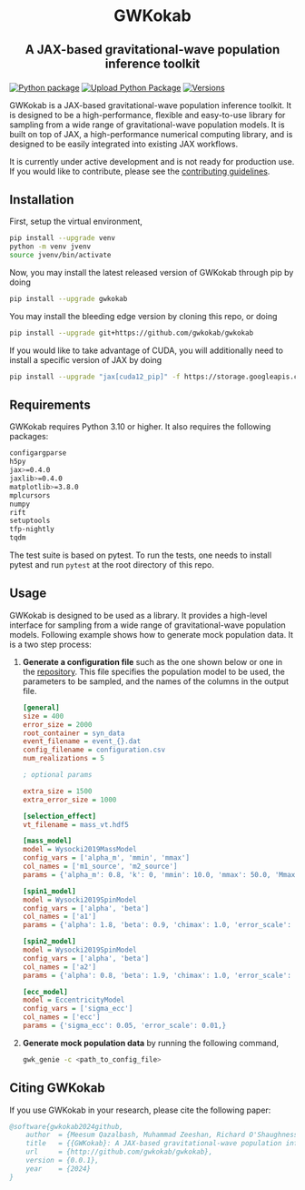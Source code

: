 # <p align="center">GWKokab</p>

## <p align="center">A JAX-based gravitational-wave population inference toolkit</p>

[![Python package](https://github.com/gwkokab/gwkokab/actions/workflows/python-package.yml/badge.svg)](https://github.com/gwkokab/gwkokab/actions/workflows/python-package.yml)
[![Upload Python Package](https://github.com/gwkokab/gwkokab/actions/workflows/python-publish.yml/badge.svg)](https://github.com/gwkokab/gwkokab/actions/workflows/python-publish.yml)
[![Versions](https://img.shields.io/pypi/pyversions/gwkokab.svg)](https://pypi.org/project/gwkokab/)

GWKokab is a JAX-based gravitational-wave population inference toolkit. It is designed to be a high-performance, flexible and easy-to-use library for sampling from a wide range of gravitational-wave population models. It is built on top of JAX, a high-performance numerical computing library, and is designed to be easily integrated into existing JAX workflows.

It is currently under active development and is not ready for production use. If you would like to contribute, please
see the [contributing guidelines](CONTRIBUTING.md).

<!-- ## Features

- [x] 🚀 High-Performance Sampling: Leverage the power of JAX for high-speed, accurate sampling.
- [x] 🧩 Versatile Algorithms: A wide range of sampling methods to suit various applications.
- [x] 🔗 Easy Integration: Seamlessly integrates with existing JAX workflows. -->

## Installation

First, setup the virtual environment,

```bash
pip install --upgrade venv
python -m venv jvenv
source jvenv/bin/activate
```

Now, you may install the latest released version of GWKokab through pip by doing

```bash
pip install --upgrade gwkokab
```

You may install the bleeding edge version by cloning this repo, or doing

```bash
pip install --upgrade git+https://github.com/gwkokab/gwkokab
```

If you would like to take advantage of CUDA, you will additionally need to install a specific version of JAX by doing

```bash
pip install --upgrade "jax[cuda12_pip]" -f https://storage.googleapis.com/jax-releases/jax_cuda_releases.html
```

## Requirements

GWKokab requires Python 3.10 or higher. It also requires the following packages:

```bash
configargparse
h5py
jax>=0.4.0
jaxlib>=0.4.0
matplotlib>=3.8.0
mplcursors
numpy
rift
setuptools
tfp-nightly
tqdm
```

The test suite is based on pytest. To run the tests, one needs to install pytest and run `pytest` at the root directory
of this repo.

## Usage

GWKokab is designed to be used as a library. It provides a high-level interface for sampling from a wide range of
gravitational-wave population models. Following example shows how to generate mock population data. It is a two step
process:

1. **Generate a configuration file** such as the one shown below or one in the [repository](example_config.ini). This
   file specifies the population model to be used, the parameters to be sampled, and the names of the columns in the
   output file.

    ```ini
    [general]
    size = 400
    error_size = 2000
    root_container = syn_data
    event_filename = event_{}.dat
    config_filename = configuration.csv
    num_realizations = 5

    ; optional params

    extra_size = 1500
    extra_error_size = 1000

    [selection_effect]
    vt_filename = mass_vt.hdf5

    [mass_model]
    model = Wysocki2019MassModel
    config_vars = ['alpha_m', 'mmin', 'mmax']
    col_names = ['m1_source', 'm2_source']
    params = {'alpha_m': 0.8, 'k': 0, 'mmin': 10.0, 'mmax': 50.0, 'Mmax': 100.0, 'error_scale': 1.0,}

    [spin1_model]
    model = Wysocki2019SpinModel
    config_vars = ['alpha', 'beta']
    col_names = ['a1']
    params = {'alpha': 1.8, 'beta': 0.9, 'chimax': 1.0, 'error_scale': 0.5,}

    [spin2_model]
    model = Wysocki2019SpinModel
    config_vars = ['alpha', 'beta']
    col_names = ['a2']
    params = {'alpha': 0.8, 'beta': 1.9, 'chimax': 1.0, 'error_scale': 0.5,}

    [ecc_model]
    model = EccentricityModel
    config_vars = ['sigma_ecc']
    col_names = ['ecc']
    params = {'sigma_ecc': 0.05, 'error_scale': 0.01,}
    ```

2. **Generate mock population data** by running the following command,

    ```bash
    gwk_genie -c <path_to_config_file>
    ```

## Citing GWKokab

If you use GWKokab in your research, please cite the following paper:

```bibtex
@software{gwkokab2024github,
    author  = {Meesum Qazalbash, Muhammad Zeeshan, Richard O'Shaughnessy},
    title   = {{GWKokab}: A JAX-based gravitational-wave population inference},
    url     = {http://github.com/gwkokab/gwkokab},
    version = {0.0.1},
    year    = {2024}
}
```
